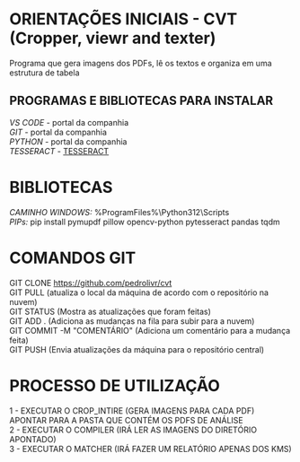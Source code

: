 # ORIENTAÇÕES INICIAIS - CVT (Cropper, viewr and texter)  
Programa que gera imagens dos PDFs, lê os textos e organiza em uma estrutura de tabela  
## PROGRAMAS E BIBLIOTECAS PARA INSTALAR
*VS CODE* - portal da companhia  
*GIT* - portal da companhia  
*PYTHON* - portal da companhia  
*TESSERACT* - [TESSERACT](https://github.com/UB-Mannheim/tesseract/wiki)  
# BIBLIOTECAS  
*CAMINHO WINDOWS:* %ProgramFiles%\Python312\Scripts  
*PIPs:* pip install pymupdf pillow opencv-python pytesseract pandas  tqdm  
# COMANDOS GIT  
GIT CLONE https://github.com/pedrolivr/cvt  
GIT PULL (atualiza o local da máquina de acordo com o repositório na nuvem)  
GIT STATUS (Mostra as atualizações que foram feitas)  
GIT ADD . (Adiciona as mudanças na fila para subir para a nuvem)  
GIT COMMIT -M "COMENTÁRIO" (Adiciona um comentário para a mudança feita)  
GIT PUSH (Envia atualizações da máquina para o repositório central)  
# PROCESSO DE UTILIZAÇÃO  
1 - EXECUTAR O CROP_INTIRE (GERA IMAGENS PARA CADA PDF) APONTAR PARA A PASTA QUE CONTÉM OS PDFS DE ANÁLISE  
2 - EXECUTAR O COMPILER (IRÁ LER AS IMAGENS DO DIRETÓRIO APONTADO)  
3 - EXECUTAR O MATCHER (IRÁ FAZER UM RELATÓRIO APENAS DOS KMS)


